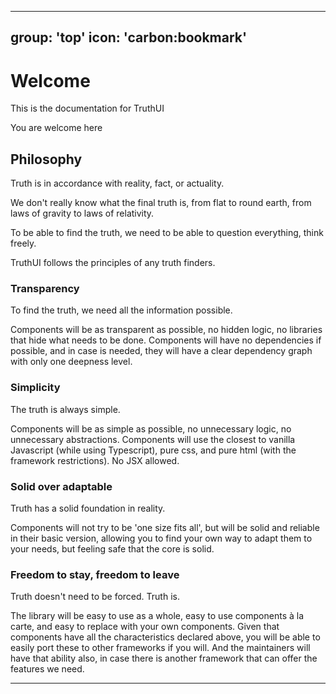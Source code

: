 
---
group: 'top'
icon: 'carbon:bookmark'
---

# Welcome

This is the documentation for TruthUI

You are welcome here

## Philosophy

Truth is in accordance with reality, fact, or actuality.

We don't really know what the final truth is, from flat to round earth, from laws of gravity to laws of relativity.

To be able to find the truth, we need to be able to question everything, think freely.

TruthUI follows the principles of any truth finders.

### Transparency

To find the truth, we need all the information possible.

Components will be as transparent as possible, no hidden logic, no libraries that hide what needs to be done.
Components will have no dependencies if possible, and in case is needed, they will have a clear dependency graph with only one deepness level.

### Simplicity

The truth is always simple.

Components will be as simple as possible, no unnecessary logic, no unnecessary abstractions.
Components will use the closest to vanilla Javascript (while using Typescript), pure css, and pure html (with the framework restrictions). No JSX allowed.

### Solid over adaptable

Truth has a solid foundation in reality.

Components will not try to be 'one size fits all', but will be
solid and reliable in their basic version, allowing you to find
your own way to adapt them to your needs, but feeling safe that
the core is solid.

### Freedom to stay, freedom to leave

Truth doesn't need to be forced. Truth is.

The library will be easy to use as a whole, easy to use components à la carte, and easy to replace with your own components.
Given that components have all the characteristics declared above, you will be able to easily port these to other frameworks if you will.
And the maintainers will have that ability also, in case there is another framework that can offer the features we need.


---

